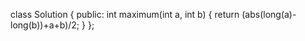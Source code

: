 <!--
 * @Author: your name
 * @Date: 2020-10-31 19:34:25
 * @LastEditTime: 2020-10-31 19:34:45
 * @LastEditors: your name
 * @Description: In User Settings Edit
 * @FilePath: /projects/leetcode/面试题 16.07. 最大数值.md
-->
class Solution {
public:
    int maximum(int a, int b) {
        return (abs(long(a)-long(b))+a+b)/2;
    }
};